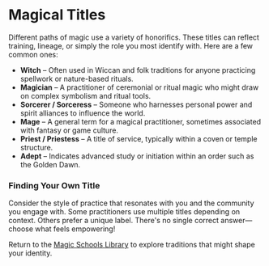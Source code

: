 # Magical Titles

Different paths of magic use a variety of honorifics. These titles can reflect training, lineage, or simply the role you most identify with. Here are a few common ones:

- **Witch** – Often used in Wiccan and folk traditions for anyone practicing spellwork or nature-based rituals.
- **Magician** – A practitioner of ceremonial or ritual magic who might draw on complex symbolism and ritual tools.
- **Sorcerer / Sorceress** – Someone who harnesses personal power and spirit alliances to influence the world.
- **Mage** – A general term for a magical practitioner, sometimes associated with fantasy or game culture.
- **Priest / Priestess** – A title of service, typically within a coven or temple structure.
- **Adept** – Indicates advanced study or initiation within an order such as the Golden Dawn.

### Finding Your Own Title
Consider the style of practice that resonates with you and the community you engage with. Some practitioners use multiple titles depending on context. Others prefer a unique label. There's no single correct answer—choose what feels empowering!

Return to the [Magic Schools Library](magic_schools_library.md) to explore traditions that might shape your identity.
